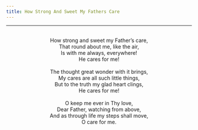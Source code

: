 ```yaml
---
title: How Strong And Sweet My Fathers Care
---
```


---
<center>
<br/>
How strong and sweet my Father’s care,<br/>
That round about me, like the air,<br/>
Is with me always, everywhere!<br/>
He cares for me!<br/>
<br/>
The thought great wonder with it brings,<br/>
My cares are all such little things,<br/>
But to the truth my glad heart clings,<br/>
He cares for me!<br/>
<br/>
O keep me ever in Thy love,<br/>
Dear Father, watching from above,<br/>
And as through life my steps shall move,<br/>
O care for me.<br/>

</center>
